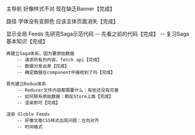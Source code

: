 主导航
    好像样式不对
    现在缺乏Banner【完成】

路径
    字体没有变颜色
    应该主体页面消失【完成】

显示全局 Feeds
    先研究Saga示范代码
        -- 先看之前的代码【完成】
        -- 复习Saga基本知识【完成】
    
    再建立Saga体系，因为要原始数据
        -- 请求所有的内容，fetch api【完成】
        -- 数据分发出来【完成】
        -- 确定数据在component中接收到了吗【完成】

    首先建立Redux体系
        -- Reducer文件内容都需要什么：有些还没有完善
        -- 如何联系原始数据：都在Store上面【完成】
        -- 渲染即可【完成】

    渲染 Globle Feeds
        -- 好像文章CSS样式出现问题：左向对齐
        -- 时间格式    
    